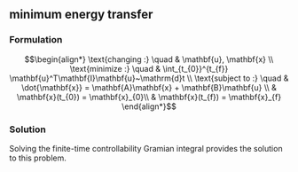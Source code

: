 ## minimum energy transfer

### Formulation
```math
\begin{align*}
\text{changing :} \quad & \mathbf{u}, \mathbf{x} \\
\text{minimize :} \quad & \int_{t_{0}}^{t_{f}} \mathbf{u}^T\mathbf{I}\mathbf{u}~\mathrm{d}t \\
\text{subject to :} \quad & \dot{\mathbf{x}} = \mathbf{A}\mathbf{x} + \mathbf{B}\mathbf{u} \\
& \mathbf{x}(t_{0}) = \mathbf{x}_{0}\\
& \mathbf{x}(t_{f}) = \mathbf{x}_{f}
\end{align*}
```

### Solution
Solving the finite-time controllability Gramian integral provides the solution to this problem.